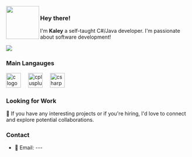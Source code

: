 <img align="left" src="transparent-blue-flower-plant-petal-blue-and-white-porcelain-5d9a3c837b3703.6782001115703891235047.png" width="90">

### Hey there!

I'm **Kaley**  a self-taught C#/Java developer. I'm passionate about software development!


![](https://komarev.com/ghpvc/?username=kaleyyyy&color=2a6acb)
### Main Langauges
<div align="left">
  <img src="https://cdn.jsdelivr.net/gh/devicons/devicon/icons/c/c-line.svg" height="40" alt="c logo"  />
  <img width="12" />
  <img src="https://cdn.jsdelivr.net/gh/devicons/devicon/icons/cplusplus/cplusplus-line.svg" height="40" alt="cplusplus logo"  />
  <img width="12" />
  <img src="https://cdn.jsdelivr.net/gh/devicons/devicon/icons/csharp/csharp-line.svg" height="40" alt="csharp logo"  />
</div>

### Looking for Work

💼 If you have any interesting projects or if you're hiring, I'd love to connect and explore potential collaborations.


### Contact 
- 📧 Email: ---
